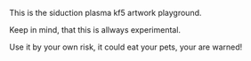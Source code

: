 This is the siduction plasma kf5 artwork playground.

Keep in mind, that this is allways experimental.

Use it by your own risk, it could eat your pets, your are warned!
